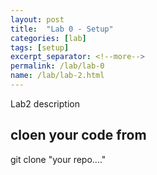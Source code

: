 ```yaml
---
layout: post
title:  "Lab 0 - Setup"
categories: [lab]
tags: [setup]
excerpt_separator: <!--more-->
permalink: /lab/lab-0
name: /lab/lab-2.html
---
```


Lab2 description
<!--more-->



## cloen your code from

git clone "your repo...."
